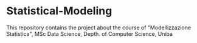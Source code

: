 # Statistical-Modeling
This repository contains the project about the course of "Modellizzazione Statistica", MSc Data Science, Depth. of Computer Science, Uniba

